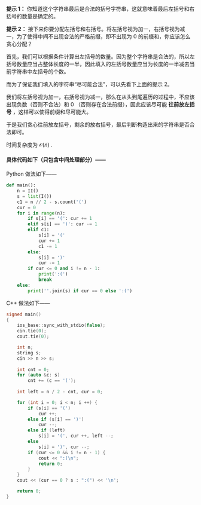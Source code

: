 **提示 1：** 你知道这个字符串最后是合法的括号字符串，这就意味着最后左括号和右括号的数量是确定的。

**提示 2：** 接下来你要分配左括号和右括号。将左括号视为加一，右括号视为减一，为了使得中间不出现合法的严格前缀，即不出现为 $0$ 的前缀和，你应该怎么贪心分配？

首先，我们可以根据条件计算出左括号的数量。因为整个字符串是合法的，所以左括号数量应当占整体长度的一半，因此填入的左括号数量应当为长度的一半减去当前字符串中左括号的个数。

而为了保证我们填入的字符串“尽可能合法”，可以先看下上面的提示 2。

我们将左括号视为加一，右括号视为减一，那么在从头到尾遍历的过程中，不应该出现负数（否则不合法）和 $0$ （否则存在合法前缀），因此应该尽可能 **往前放左括号** ，这样可以使得前缀和尽可能大。

于是我们贪心往前放左括号，剩余的放右括号，最后判断构造出来的字符串是否合法即可。

时间复杂度为 $\mathcal{O}(n)$ .

#### 具体代码如下（只包含中间处理部分）——

Python 做法如下——

```Python []
def main():
    n = II()
    s = list(I())
    c1 = n // 2 - s.count('(')
    cur = 0
    for i in range(n):
        if s[i] == '(': cur += 1
        elif s[i] == ')': cur -= 1
        elif c1:
            s[i] = '('
            cur += 1
            c1 -= 1
        else:
            s[i] = ')'
            cur -= 1
        if cur <= 0 and i != n - 1:
            print(':(')
            break
    else:
        print(''.join(s) if cur == 0 else ':(')
```

C++ 做法如下——

```cpp []
signed main()
{
    ios_base::sync_with_stdio(false);
    cin.tie(0);
    cout.tie(0);

    int n;
    string s;
    cin >> n >> s;
    
    int cnt = 0;
    for (auto &c: s)
        cnt += (c == '(');
    
    int left = n / 2 - cnt, cur = 0;

    for (int i = 0; i < n; i ++) {
        if (s[i] == '(')
            cur ++;
        else if (s[i] == ')')
            cur --;
        else if (left) 
            s[i] = '(', cur ++, left --;
        else
            s[i] = ')', cur --;
        if (cur <= 0 && i != n - 1) {
            cout << ":(\n";
            return 0;
        }
    }
    cout << (cur == 0 ? s : ":(") << '\n';

    return 0;
}
```